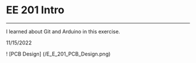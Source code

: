 # EE 201 Intro
- - -
I learned about Git and Arduino in this exercise.

11/15/2022

! [PCB Design] (/E_E_201_PCB_Design.png)